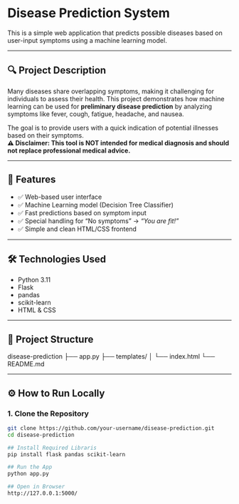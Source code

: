 # Disease Prediction System

This is a simple web application that predicts possible diseases based on user-input symptoms using a machine learning model.

---

## 🔍 Project Description

Many diseases share overlapping symptoms, making it challenging for individuals to assess their health. This project demonstrates how machine learning can be used for **preliminary disease prediction** by analyzing symptoms like fever, cough, fatigue, headache, and nausea.

The goal is to provide users with a quick indication of potential illnesses based on their symptoms.  
**⚠️ Disclaimer: This tool is NOT intended for medical diagnosis and should not replace professional medical advice.**

---

## 🚀 Features

- ✅ Web-based user interface  
- ✅ Machine Learning model (Decision Tree Classifier)  
- ✅ Fast predictions based on symptom input  
- ✅ Special handling for “No symptoms” → *“You are fit!”*  
- ✅ Simple and clean HTML/CSS frontend

---

## 🛠️ Technologies Used

- Python 3.11  
- Flask  
- pandas  
- scikit-learn  
- HTML & CSS

---

## 📂 Project Structure

disease-prediction
├── app.py
├── templates/
│ └── index.html
└── README.md

---

## ⚙️ How to Run Locally

### 1. Clone the Repository

```bash
git clone https://github.com/your-username/disease-prediction.git
cd disease-prediction

## Install Required Libraris
pip install flask pandas scikit-learn

## Run the App
python app.py

## Open in Browser
http://127.0.0.1:5000/
